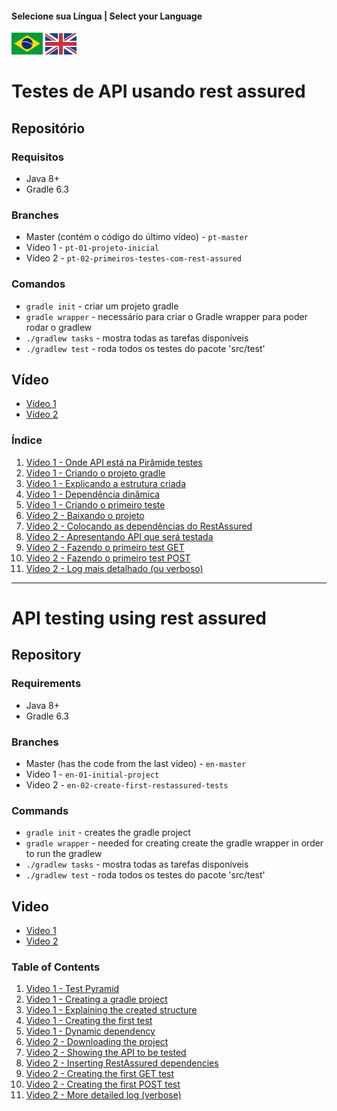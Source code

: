 #### Selecione sua Língua | Select your Language
<a href='#Testes-de-API-usando-rest-assured'><img src="images/pt-br.png" alt="Português" width="50" /></a>
<a href='#API-testing-using-rest-assured'><img src="images/en.jpg" alt="English" width="50" /></a>


# Testes de API usando rest assured

## Repositório

### Requisitos
* Java 8+
* Gradle 6.3

### Branches
* Master (contém o código do último vídeo)  - `pt-master` 
* Vídeo 1 - `pt-01-projeto-inicial`
* Vídeo 2 - `pt-02-primeiros-testes-com-rest-assured`


### Comandos
* `gradle init` - criar um projeto gradle
* `gradle wrapper` - necessário para criar o Gradle wrapper para poder rodar o gradlew
* `./gradlew tasks` - mostra todas as tarefas disponíveis
* `./gradlew test` - roda todos os testes do pacote 'src/test'

## Vídeo

* [Vídeo 1](https://youtu.be/EjXimnUwAns)
* [Vídeo 2](https://youtu.be/Yko4DTEmAV8) 

### Índice

1. [Vídeo 1 - Onde API está na Pirâmide testes](https://youtu.be/EjXimnUwAns?t=51)
2. [Vídeo 1 - Criando o projeto gradle](https://youtu.be/EjXimnUwAns?t=164)
3. [Vídeo 1 - Explicando a estrutura criada](https://youtu.be/EjXimnUwAns?t=445)
4. [Vídeo 1 - Dependência dinâmica](https://youtu.be/EjXimnUwAns?t=832)
5. [Vídeo 1 - Criando o primeiro teste](https://youtu.be/EjXimnUwAns?t=909)
1. [Vídeo 2 - Baixando o projeto](https://youtu.be/Yko4DTEmAV8?t=32)
2. [Vídeo 2 - Colocando as dependências do RestAssured](https://youtu.be/Yko4DTEmAV8?t=230)
3. [Vídeo 2 - Apresentando API que será testada](https://youtu.be/Yko4DTEmAV8?t=575)
4. [Vídeo 2 - Fazendo o primeiro test GET](https://youtu.be/Yko4DTEmAV8?t=655)
5. [Vídeo 2 - Fazendo o primeiro test POST](https://youtu.be/Yko4DTEmAV8?t=1509)
6. [Vídeo 2 - Log mais detalhado (ou verboso)](https://youtu.be/Yko4DTEmAV8?t=1951)

---

# API testing using rest assured

## Repository

### Requirements
* Java 8+
* Gradle 6.3

### Branches
* Master (has the code from the last video)  - `en-master` 
* Video 1 - `en-01-initial-project`
* Video 2 - `en-02-create-first-restassured-tests`

### Commands
* `gradle init` - creates the gradle project
* `gradle wrapper` - needed for creating create the gradle wrapper in order to run the gradlew
* `./gradlew tasks` - mostra todas as tarefas disponíveis
* `./gradlew test` - roda todos os testes do pacote 'src/test'

## Video

* [Video 1](https://youtu.be/EjXimnUwAns)
* [Video 2](https://youtu.be/ZHkms9dhfVs)

### Table of Contents

1. [Video 1 - Test Pyramid](https://youtu.be/MnPx1uoYyac?t=34)
2. [Video 1 - Creating a gradle project](https://youtu.be/MnPx1uoYyac?t=128)
3. [Video 1 - Explaining the created structure](https://youtu.be/MnPx1uoYyac?t=375)
4. [Video 1 - Creating the first test](https://youtu.be/MnPx1uoYyac?t=909)
5. [Video 1 - Dynamic dependency](https://youtu.be/MnPx1uoYyac?t=981)
1. [Video 2 - Downloading the project](https://youtu.be/ZHkms9dhfVs?t=34)
2. [Video 2 - Showing the API to be tested](https://youtu.be/ZHkms9dhfVs?t=216)
3. [Video 2 - Inserting RestAssured dependencies](https://youtu.be/ZHkms9dhfVs?t=283)
4. [Video 2 - Creating the first GET test](https://youtu.be/ZHkms9dhfVs?t=468)
5. [Video 2 - Creating the first POST test](https://youtu.be/ZHkms9dhfVs?t=1119)
6. [Video 2 - More detailed log (verbose)](https://youtu.be/ZHkms9dhfVs?t=1548)